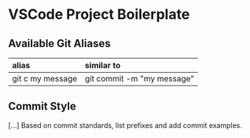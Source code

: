 # VSCode Project Boilerplate

## Available Git Aliases

| alias            | similar to                 |
| :--------------- | :------------------------- |
| git c my message | git commit -m "my message" |

## Commit Style

[...] Based on commit standards, list prefixes and add commit examples.
